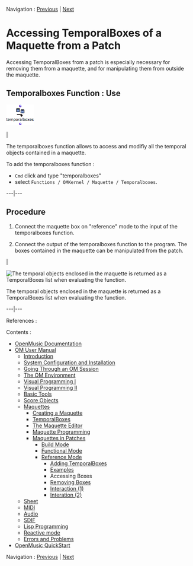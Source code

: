 
Navigation : [Previous](addexamples "page précédente\(Examples\)")
| [Next](REF4 "Next\(Removing Boxes\)")


# Accessing TemporalBoxes of a Maquette from a Patch

Accessing TemporalBoxes from a patch is especially necessary for removing them
from a maquette, and for manipulating them from outside the maquette.

## Temporalboxes Function : Use

![](../res/tb_icon.png)

|

The temporalboxes function allows to access and modifiy all the temporal
objects contained in a maquette.

To add the temporalboxes function :

  * `Cmd` click and type "temporalboxes"
  * select `Functions / OMKernel / Maquette / Temporalboxes`. 

  
---|---  
  
## Procedure

  1. Connect the maquette box on "reference" mode to the input of the  temporalboxes function.

  2. Connect the output of the temporalboxes function to the program. The boxes contained in the maquette can be manipulated from the patch.

|

![The temporal objects enclosed in the maquette is returned as a TemporalBoxes
list when evaluating the function.](../res/evalfuntemp.png)

The temporal objects enclosed in the maquette is returned as a TemporalBoxes
list when evaluating the function.  
  
---|---  
  
References :

Contents :

  * [OpenMusic Documentation](OM-Documentation)
  * [OM User Manual](OM-User-Manual)
    * [Introduction](00-Contents)
    * [System Configuration and Installation](Installation)
    * [Going Through an OM Session](Goingthrough)
    * [The OM Environment](Environment)
    * [Visual Programming I](BasicVisualProgramming)
    * [Visual Programming II](AdvancedVisualProgramming)
    * [Basic Tools](BasicObjects)
    * [Score Objects](ScoreObjects)
    * [Maquettes](Maquettes)
      * [Creating a Maquette](Maquette)
      * [TemporalBoxes](TemporalBoxes)
      * [The Maquette Editor](Editor)
      * [Maquette Programming](Programming%20Maquette)
      * [Maquettes in Patches](Maquettes%20in%20Patches)
        * [Build Mode](Build)
        * [Functional Mode](Maquettes%20in%20Patches1)
        * [Reference Mode](Maquettes%20in%20Patches2)
          * [Adding TemporalBoxes](addprocedure)
          * [Examples](addexamples)
          * Accessing Boxes
          * [Removing Boxes](REF4)
          * [Interaction (1)](REF5)
          * [Interation (2)](Intercation2)
    * [Sheet](Sheet)
    * [MIDI](MIDI)
    * [Audio](Audio)
    * [SDIF](SDIF)
    * [Lisp Programming](Lisp)
    * [Reactive mode](Reactive)
    * [Errors and Problems](errors)
  * [OpenMusic QuickStart](QuickStart-Chapters)

Navigation : [Previous](addexamples "page précédente\(Examples\)")
| [Next](REF4 "Next\(Removing Boxes\)")

